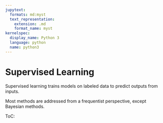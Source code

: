 ```yaml
---
jupytext:
  formats: md:myst
  text_representation:
    extension: .md
    format_name: myst
kernelspec:
  display_name: Python 3
  language: python
  name: python3
---
```

# Supervised Learning
Supervised learning trains models on labeled data to predict outputs from inputs.

Most methods are addressed from a frequentist perspective, except Bayesian methods.

ToC:
```{tableofcontents}
```